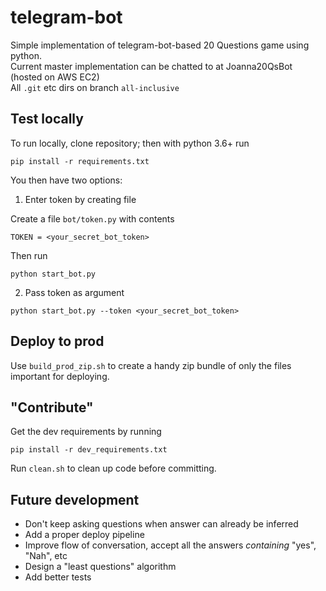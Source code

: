 # telegram-bot
Simple implementation of telegram-bot-based 20 Questions game using python.  
Current master implementation can be chatted to at Joanna20QsBot (hosted on AWS EC2)  
All `.git` etc dirs on branch `all-inclusive`  

## Test locally

To run locally, clone repository; then with python 3.6+ run
```
pip install -r requirements.txt
```
You then have two options: 

1) Enter token by creating file

Create a file `bot/token.py` with contents
```
TOKEN = <your_secret_bot_token>
```
Then run
```
python start_bot.py
```

2) Pass token as argument  
```
python start_bot.py --token <your_secret_bot_token>
```

## Deploy to prod
Use `build_prod_zip.sh` to create a handy zip bundle of only the files important for deploying.

## "Contribute"
Get the dev requirements by running
```
pip install -r dev_requirements.txt
```
Run `clean.sh` to clean up code before committing.

## Future development
 - Don't keep asking questions when answer can already be inferred
 - Add a proper deploy pipeline
 - Improve flow of conversation, accept all the answers _containing_ "yes", "Nah", etc
 - Design a "least questions" algorithm
 - Add better tests
